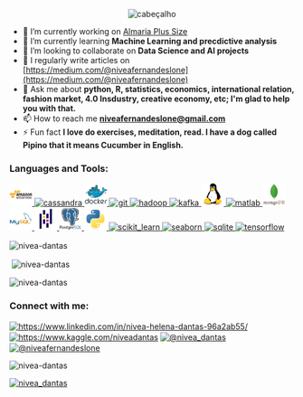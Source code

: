 <p align="center">
  <img src="https://github.com/nivea-dantas/nivea-dantas/raw/main/assets/cabecalho.gif" alt="cabeçalho">
</p>

<!--
How to make this gif?
Thanks to @matyo91 to share this awesome gif.
I made my with https://codesandbox.io/s/github-profile-2ijk7
Then i recorded my screen to gif on Mac with Quicktime  and save result to [assets/github.mov](assets/github.mov)
This [gist](https://gist.github.com/tskaggs/6394639) help me to create a dedicated command that convert MOV to GIF.
Type this command `make generate-gif` to generate [assets/github.gif](assets/github.gif)
-->


- 🔭 I’m currently working on [Almaria Plus Size](https://www.almariaplus.com.br/)
- 🌱 I’m currently learning **Machine Learning and precdictive analysis**
- 👯 I’m looking to collaborate on **Data Science and AI projects**
- 📝 I regularly write articles on [https://medium.com/@niveafernandeslone](https://medium.com/@niveafernandeslone)
- 💬 Ask me about **python, R, statistics, economics, international relation, fashion market, 4.0 Insdustry, creative economy, etc; I'm glad to help you with that.**
- 📫 How to reach me **niveafernandeslone@gmail.com**
- ⚡ Fun fact **I love do exercises, meditation, read. I have a dog called Pipino that it means Cucumber in English.**

<h3 align="left">Languages and Tools:</h3>
<p align="left"> <a href="https://aws.amazon.com" target="_blank" rel="noreferrer"> <img src="https://raw.githubusercontent.com/devicons/devicon/master/icons/amazonwebservices/amazonwebservices-original-wordmark.svg" alt="aws" width="40" height="40"/> </a> <a href="https://cassandra.apache.org/" target="_blank" rel="noreferrer"> <img src="https://www.vectorlogo.zone/logos/apache_cassandra/apache_cassandra-icon.svg" alt="cassandra" width="40" height="40"/> </a> <a href="https://www.docker.com/" target="_blank" rel="noreferrer"> <img src="https://raw.githubusercontent.com/devicons/devicon/master/icons/docker/docker-original-wordmark.svg" alt="docker" width="40" height="40"/> </a> <a href="https://git-scm.com/" target="_blank" rel="noreferrer"> <img src="https://www.vectorlogo.zone/logos/git-scm/git-scm-icon.svg" alt="git" width="40" height="40"/> </a> <a href="https://hadoop.apache.org/" target="_blank" rel="noreferrer"> <img src="https://www.vectorlogo.zone/logos/apache_hadoop/apache_hadoop-icon.svg" alt="hadoop" width="40" height="40"/> </a> <a href="https://kafka.apache.org/" target="_blank" rel="noreferrer"> <img src="https://www.vectorlogo.zone/logos/apache_kafka/apache_kafka-icon.svg" alt="kafka" width="40" height="40"/> </a> <a href="https://www.linux.org/" target="_blank" rel="noreferrer"> <img src="https://raw.githubusercontent.com/devicons/devicon/master/icons/linux/linux-original.svg" alt="linux" width="40" height="40"/> </a> <a href="https://www.mathworks.com/" target="_blank" rel="noreferrer"> <img src="https://upload.wikimedia.org/wikipedia/commons/2/21/Matlab_Logo.png" alt="matlab" width="40" height="40"/> </a> <a href="https://www.mongodb.com/" target="_blank" rel="noreferrer"> <img src="https://raw.githubusercontent.com/devicons/devicon/master/icons/mongodb/mongodb-original-wordmark.svg" alt="mongodb" width="40" height="40"/> </a> <a href="https://www.mysql.com/" target="_blank" rel="noreferrer"> <img src="https://raw.githubusercontent.com/devicons/devicon/master/icons/mysql/mysql-original-wordmark.svg" alt="mysql" width="40" height="40"/> </a> <a href="https://pandas.pydata.org/" target="_blank" rel="noreferrer"> <img src="https://raw.githubusercontent.com/devicons/devicon/2ae2a900d2f041da66e950e4d48052658d850630/icons/pandas/pandas-original.svg" alt="pandas" width="40" height="40"/> </a> <a href="https://www.postgresql.org" target="_blank" rel="noreferrer"> <img src="https://raw.githubusercontent.com/devicons/devicon/master/icons/postgresql/postgresql-original-wordmark.svg" alt="postgresql" width="40" height="40"/> </a> <a href="https://www.python.org" target="_blank" rel="noreferrer"> <img src="https://raw.githubusercontent.com/devicons/devicon/master/icons/python/python-original.svg" alt="python" width="40" height="40"/> </a> <a href="https://scikit-learn.org/" target="_blank" rel="noreferrer"> <img src="https://upload.wikimedia.org/wikipedia/commons/0/05/Scikit_learn_logo_small.svg" alt="scikit_learn" width="40" height="40"/> </a> <a href="https://seaborn.pydata.org/" target="_blank" rel="noreferrer"> <img src="https://seaborn.pydata.org/_images/logo-mark-lightbg.svg" alt="seaborn" width="40" height="40"/> </a> <a href="https://www.sqlite.org/" target="_blank" rel="noreferrer"> <img src="https://www.vectorlogo.zone/logos/sqlite/sqlite-icon.svg" alt="sqlite" width="40" height="40"/> </a> <a href="https://www.tensorflow.org" target="_blank" rel="noreferrer"> <img src="https://www.vectorlogo.zone/logos/tensorflow/tensorflow-icon.svg" alt="tensorflow" width="40" height="40"/> </a> </p>

<p><img align="center" src="https://github-readme-stats.vercel.app/api/top-langs?username=nivea-dantas&show_icons=true&locale=en&layout=compact" alt="nivea-dantas" /></p>
<p>&nbsp;<img align="center" src="https://github-readme-stats.vercel.app/api?username=nivea-dantas&show_icons=true&locale=en" alt="nivea-dantas" /></p>
<p><img align="center" src="https://github-readme-streak-stats.herokuapp.com/?user=nivea-dantas&" alt="nivea-dantas" /></p>

<h3 align="left">Connect with me:</h3>
<p align="left">
<a href="https://linkedin.com/in/https://www.linkedin.com/in/nivea-helena-dantas-96a2ab55/" target="blank"><img align="center" src="https://raw.githubusercontent.com/rahuldkjain/github-profile-readme-generator/master/src/images/icons/Social/linked-in-alt.svg" alt="https://www.linkedin.com/in/nivea-helena-dantas-96a2ab55/" height="30" width="40" /></a>
<a href="https://kaggle.com/https://www.kaggle.com/niveadantas" target="blank"><img align="center" src="https://raw.githubusercontent.com/rahuldkjain/github-profile-readme-generator/master/src/images/icons/Social/kaggle.svg" alt="https://www.kaggle.com/niveadantas" height="30" width="40" /></a>
<a href="https://instagram.com/@nivea_dantas" target="blank"><img align="center" src="https://raw.githubusercontent.com/rahuldkjain/github-profile-readme-generator/master/src/images/icons/Social/instagram.svg" alt="@nivea_dantas" height="30" width="40" /></a>
<a href="https://medium.com/@niveafernandeslone" target="blank"><img align="center" src="https://raw.githubusercontent.com/rahuldkjain/github-profile-readme-generator/master/src/images/icons/Social/medium.svg" alt="@niveafernandeslone" height="30" width="40" /></a>
</p>

<p align="left"> <img src="https://komarev.com/ghpvc/?username=nivea-dantas&label=Profile%20views&color=0e75b6&style=flat" alt="nivea-dantas" /> </p>

<p align="left"> <a href="https://twitter.com/nivea_dantas" target="blank"><img src="https://img.shields.io/twitter/follow/nivea_dantas?logo=twitter&style=for-the-badge" alt="nivea_dantas" /></a> </p>
